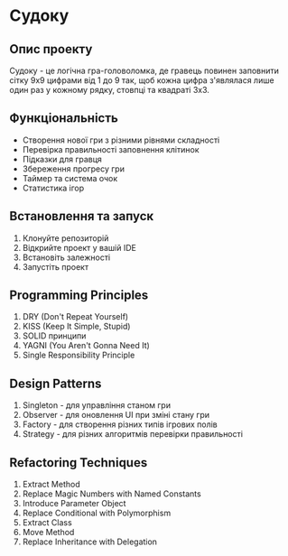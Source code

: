 # Судоку

## Опис проекту
Судоку - це логічна гра-головоломка, де гравець повинен заповнити сітку 9x9 цифрами від 1 до 9 так, щоб кожна цифра з'являлася лише один раз у кожному рядку, стовпці та квадраті 3x3.

## Функціональність
- Створення нової гри з різними рівнями складності
- Перевірка правильності заповнення клітинок
- Підказки для гравця
- Збереження прогресу гри
- Таймер та система очок
- Статистика ігор

## Встановлення та запуск
1. Клонуйте репозиторій
2. Відкрийте проект у вашій IDE
3. Встановіть залежності
4. Запустіть проект

## Programming Principles
1. DRY (Don't Repeat Yourself)
2. KISS (Keep It Simple, Stupid)
3. SOLID принципи
4. YAGNI (You Aren't Gonna Need It)
5. Single Responsibility Principle

## Design Patterns
1. Singleton - для управління станом гри
2. Observer - для оновлення UI при зміні стану гри
3. Factory - для створення різних типів ігрових полів
4. Strategy - для різних алгоритмів перевірки правильності

## Refactoring Techniques
1. Extract Method
2. Replace Magic Numbers with Named Constants
3. Introduce Parameter Object
4. Replace Conditional with Polymorphism
5. Extract Class
6. Move Method
7. Replace Inheritance with Delegation 